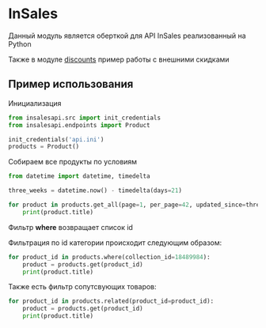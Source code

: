 # InSales
Данный модуль является оберткой для API InSales реализованный на Python

Также в модуле <a href="https://github.com/youlooknicetoday/insales/tree/master/discounts">discounts</a> пример работы с внешними скидками
## Пример использования
Инициализация
```python
from insalesapi.src import init_credentials
from insalesapi.endpoints import Product

init_credentials('api.ini')
products = Product()
```
Собираем все продукты по условиям
```python
from datetime import datetime, timedelta

three_weeks = datetime.now() - timedelta(days=21)

for product in products.get_all(page=1, per_page=42, updated_since=three_weeks):
    print(product.title)
```
Фильтр **where** возвращает список id 

Фильтрация по id категории происходит следующим образом:

```python
for product_id in products.where(collection_id=18489984):
    product = products.get(product_id)
    print(product.title)
```

Также есть фильтр сопутсвующих товаров:
```python
for product_id in products.related(product_id=product_id):
    product = products.get(product_id)
    print(product.title)
```